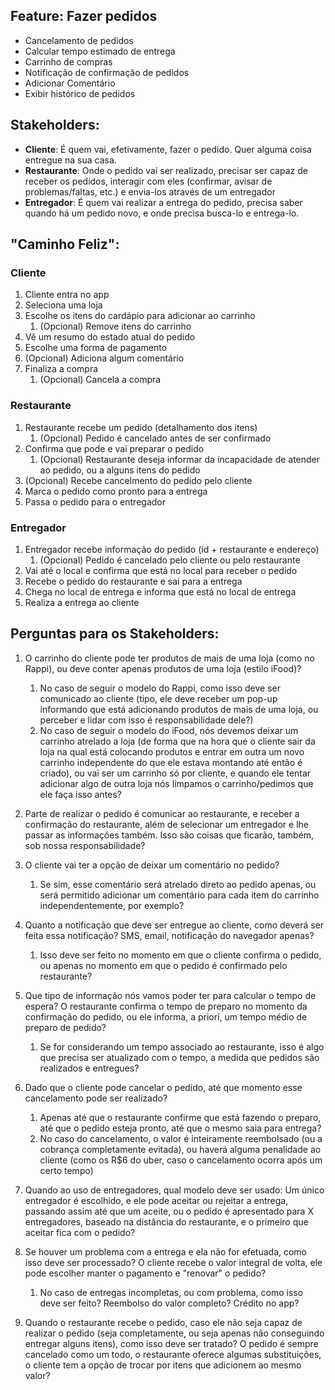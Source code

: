 ## Feature: Fazer pedidos

* Cancelamento de pedidos
* Calcular tempo estimado de entrega
* Carrinho de compras
* Notificação de confirmação de pedidos
* Adicionar Comentário
* Exibir histórico de pedidos

## Stakeholders:

* **Cliente**: É quem vai, efetivamente, fazer o pedido. Quer alguma coisa entregue na sua casa.
* **Restaurante**: Onde o pedido vai ser realizado, precisar ser capaz de receber os pedidos, interagir com eles (confirmar, avisar de problemas/faltas, etc.) e envia-los através de um entregador
* **Entregador**: É quem vai realizar a entrega do pedido, precisa saber quando há um pedido novo, e onde precisa busca-lo e entrega-lo.

## "Caminho Feliz":

### Cliente

1. Cliente entra no app
2. Seleciona uma loja
3. Escolhe os itens do cardápio para adicionar ao carrinho
    1. (Opcional) Remove itens do carrinho
4. Vê um resumo do estado atual do pedido
5. Escolhe uma forma de pagamento
6. (Opcional) Adiciona algum comentário
7. Finaliza a compra
    1. (Opcional) Cancela a compra

### Restaurante

1. Restaurante recebe um pedido (detalhamento dos itens)
    1. (Opcional) Pedido é cancelado antes de ser confirmado
2. Confirma que pode e vai preparar o pedido
    1. (Opcional) Restaurante deseja informar da incapacidade de atender ao pedido, ou a alguns itens do pedido
3. (Opcional) Recebe cancelmento do pedido pelo cliente
4. Marca o pedido como pronto para a entrega
5. Passa o pedido para o entregador

### Entregador

1. Entregador recebe informação do pedido (id + restaurante e endereço)
    1. (Opcional) Pedido é cancelado pelo cliente ou pelo restaurante
2. Vai até o local e confirma que está no local para receber o pedido
3. Recebe o pedido do restaurante e sai para a entrega
4. Chega no local de entrega e informa que está no local de entrega
5. Realiza a entrega ao cliente

## Perguntas para os Stakeholders:

1. O carrinho do cliente pode ter produtos de mais de uma loja (como no Rappi), ou deve conter apenas produtos de uma loja (estilo iFood)?
    1. No caso de seguir o modelo do Rappi, como isso deve ser comunicado ao cliente (tipo, ele deve receber um pop-up informando que está adicionando produtos de mais de uma loja, ou perceber e lidar com isso é responsabilidade dele?)
    2. No caso de seguir o modelo do iFood, nós devemos deixar um carrinho atrelado a loja (de forma que na hora que o cliente sair da loja na qual está colocando produtos e entrar em outra um novo carrinho independente do que ele estava montando até então é criado), ou vai ser um carrinho só por cliente, e quando ele tentar adicionar algo de outra loja nós limpamos o carrinho/pedimos que ele faça isso antes?

2. Parte de realizar o pedido é comunicar ao restaurante, e receber a confirmação do restaurante, além de selecionar um entregador e lhe passar as informações também. Isso são coisas que ficarão, também, sob nossa responsabilidade?

3. O cliente vai ter a opção de deixar um comentário no pedido?
    1. Se sim, esse comentário será atrelado direto ao pedido apenas, ou será permitido adicionar um comentário para cada item do carrinho independentemente, por exemplo?

4. Quanto a notificação que deve ser entregue ao cliente, como deverá ser feita essa notificação? SMS, email, notificação do navegador apenas?
    1. Isso deve ser feito no momento em que o cliente confirma o pedido, ou apenas no momento em que o pedido é confirmado pelo restaurante?

5. Que tipo de informação nós vamos poder ter para calcular o tempo de espera? O restaurante confirma o tempo de preparo no momento da confirmação do pedido, ou ele informa, a priori, um tempo médio de preparo de pedido?
    1. Se for considerando um tempo associado ao restaurante, isso é algo que precisa ser atualizado com o tempo, a medida que pedidos são realizados e entregues?

6. Dado que o cliente pode cancelar o pedido, até que momento esse cancelamento pode ser realizado?
    1. Apenas até que o restaurante confirme que está fazendo o preparo, até que o pedido esteja pronto, até que o mesmo saia para entrega?
    2. No caso do cancelamento, o valor é inteiramente reembolsado (ou a cobrança completamente evitada), ou haverá alguma penalidade ao cliente (como os R$6 do uber, caso o cancelamento ocorra após um certo tempo)

7. Quando ao uso de entregadores, qual modelo deve ser usado: Um único entregador é escolhido, e ele pode aceitar ou rejeitar a entrega, passando assim até que um aceite, ou o pedido é apresentado para X entregadores, baseado na distância do restaurante, e o primeiro que aceitar fica com o pedido?

8. Se houver um problema com a entrega e ela não for efetuada, como isso deve ser processado? O cliente recebe o valor integral de volta, ele pode escolher manter o pagamento e "renovar" o pedido?
    1. No caso de entregas incompletas, ou com problema, como isso deve ser feito? Reembolso do valor completo? Crédito no app?

9. Quando o restaurante recebe o pedido, caso ele não seja capaz de realizar o pedido (seja completamente, ou seja apenas não conseguindo entregar alguns itens), como isso deve ser tratado? O pedido é sempre cancelado como um todo, o restaurante oferece algumas substituições, o cliente tem a opção de trocar por itens que adicionem ao mesmo valor?